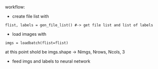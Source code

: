 workflow:

- create file list with 
```
flist, labels = gen_file_list() #-> get file list and list of labels
```
- load images with 
```
imgs = loadbatch(flist=flist)
```
at this point shold be imgs.shape -> Nimgs, Nrows, Ncols, 3

- feed imgs and labels to neural network 
